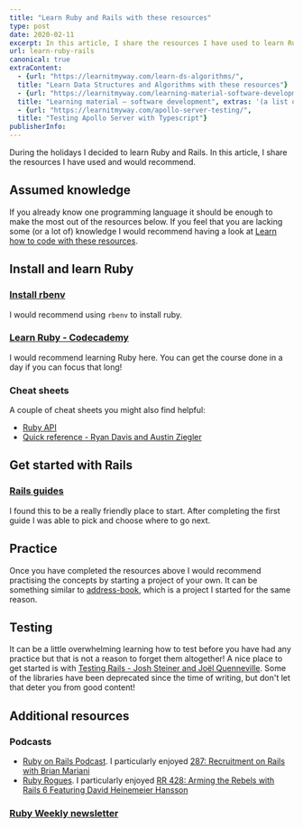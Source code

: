 ```yaml
---
title: "Learn Ruby and Rails with these resources"
type: post
date: 2020-02-11
excerpt: In this article, I share the resources I have used to learn Ruby and Rails.
url: learn-ruby-rails
canonical: true
extraContent:
  - {url: "https://learnitmyway.com/learn-ds-algorithms/",
  title: "Learn Data Structures and Algorithms with these resources"}
  - {url: "https://learnitmyway.com/learning-material-software-development/",
  title: "Learning material – software development", extras: '(a list of learning resources, starting with Introduction to Computer Science)'}
  - {url: "https://learnitmyway.com/apollo-server-testing/", 
  title: "Testing Apollo Server with Typescript"}
publisherInfo: 
---
```


During the holidays I decided to learn Ruby and Rails. In this article, I share the resources I have used and would recommend.

<!--more-->
<!-- og:description -->

## Assumed knowledge  

If you already know one programming language it should be enough to make the most out of the resources below. If you feel that you are lacking some (or a lot of) knowledge I would recommend having a look at [Learn how to code with these resources](https://learnitmyway.com/2017/06/04/learn-how-to-code-with-these-resources/).

## Install and learn Ruby

### [Install rbenv](https://github.com/rbenv/rbenv#installation)

I would recommend using `rbenv` to install ruby.

### [Learn Ruby - Codecademy](https://www.codecademy.com/learn/learn-ruby)

I would recommend learning Ruby here. You can get the course done in a day if you can focus that long!

### Cheat sheets

A couple of cheat sheets you might also find helpful:

- [Ruby API](http://overapi.com/ruby)
- [Quick reference - Ryan Davis and Austin Ziegler](http://overapi.com/static/cs/Ruby%20Language%20QuickRef.pdf)

## Get started with Rails

### [Rails guides](https://guides.rubyonrails.org/getting_started.html)

I found this to be a really friendly place to start. After completing the first guide I was able to pick and choose where to go next.

## Practice

Once you have completed the resources above I would recommend practising the concepts by starting a project of your own. It can be something similar to [address-book](https://github.com/DeveloperDavo/address-book-backend), which is a project I started for the same reason.

## Testing

It can be a little overwhelming learning how to test before you have had any practice but that is not a reason to forget them altogether! A nice place to get started is with [Testing Rails - Josh Steiner and Joël Quenneville](https://github.com/thoughtbot/testing-rails/blob/master/release/testing-rails.pdf). Some of the libraries have been deprecated since the time of writing, but don't let that deter you from good content!

## Additional resources

### Podcasts

- [Ruby on Rails Podcast](https://5by5.tv/rubyonrails). I particularly enjoyed [287: Recruitment on Rails with Brian Mariani](https://5by5.tv/rubyonrails/287)
- [Ruby Rogues](http://rubyrogues.com/ruby-rogues/). I particularly enjoyed [RR 428: Arming the Rebels with Rails 6 Featuring David Heinemeier Hansson](http://rubyrogues.com/ruby-rogues/rr-428-arming-the-rebels-with-rails-6-featuring-david-heinemeier-hansson/)

### [Ruby Weekly newsletter](https://rubyweekly.com/)
